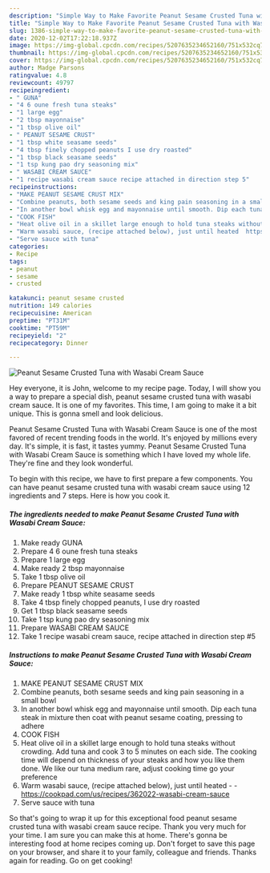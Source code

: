 ```yaml
---
description: "Simple Way to Make Favorite Peanut Sesame Crusted Tuna with Wasabi Cream Sauce"
title: "Simple Way to Make Favorite Peanut Sesame Crusted Tuna with Wasabi Cream Sauce"
slug: 1386-simple-way-to-make-favorite-peanut-sesame-crusted-tuna-with-wasabi-cream-sauce
date: 2020-12-02T17:22:18.937Z
image: https://img-global.cpcdn.com/recipes/5207635234652160/751x532cq70/peanut-sesame-crusted-tuna-with-wasabi-cream-sauce-recipe-main-photo.jpg
thumbnail: https://img-global.cpcdn.com/recipes/5207635234652160/751x532cq70/peanut-sesame-crusted-tuna-with-wasabi-cream-sauce-recipe-main-photo.jpg
cover: https://img-global.cpcdn.com/recipes/5207635234652160/751x532cq70/peanut-sesame-crusted-tuna-with-wasabi-cream-sauce-recipe-main-photo.jpg
author: Madge Parsons
ratingvalue: 4.8
reviewcount: 49797
recipeingredient:
- " GUNA"
- "4 6 oune fresh tuna steaks"
- "1 large egg"
- "2 tbsp mayonnaise"
- "1 tbsp olive oil"
- " PEANUT SESAME CRUST"
- "1 tbsp white seasame seeds"
- "4 tbsp finely chopped peanuts I use dry roasted"
- "1 tbsp black seasame seeds"
- "1 tsp kung pao dry seasoning mix"
- " WASABI CREAM SAUCE"
- "1 recipe wasabi cream sauce recipe attached in direction step 5"
recipeinstructions:
- "MAKE PEANUT SESAME CRUST MIX"
- "Combine peanuts, both sesame seeds and king pain seasoning in a small bowl"
- "In another bowl whisk egg and mayonnaise until smooth. Dip each tuna steak in mixture then coat with peanut sesame coating, pressing to adhere"
- "COOK FISH"
- "Heat olive oil in a skillet large enough to hold tuna steaks without crowding. Add tuna and cook 3 to 5 minutes on each side. The cooking time will depend on thickness of your steaks and how you like them done. We like our tuna medium rare, adjust cooking time go your preference"
- "Warm wasabi sauce, (recipe attached below), just until heated  https://cookpad.com/us/recipes/362022-wasabi-cream-sauce"
- "Serve sauce with tuna"
categories:
- Recipe
tags:
- peanut
- sesame
- crusted

katakunci: peanut sesame crusted 
nutrition: 149 calories
recipecuisine: American
preptime: "PT31M"
cooktime: "PT59M"
recipeyield: "2"
recipecategory: Dinner

---
```



![Peanut Sesame Crusted Tuna with Wasabi Cream Sauce](https://img-global.cpcdn.com/recipes/5207635234652160/751x532cq70/peanut-sesame-crusted-tuna-with-wasabi-cream-sauce-recipe-main-photo.jpg)

Hey everyone, it is John, welcome to my recipe page. Today, I will show you a way to prepare a special dish, peanut sesame crusted tuna with wasabi cream sauce. It is one of my favorites. This time, I am going to make it a bit unique. This is gonna smell and look delicious.

Peanut Sesame Crusted Tuna with Wasabi Cream Sauce is one of the most favored of recent trending foods in the world. It's enjoyed by millions every day. It's simple, it is fast, it tastes yummy. Peanut Sesame Crusted Tuna with Wasabi Cream Sauce is something which I have loved my whole life. They're fine and they look wonderful.




To begin with this recipe, we have to first prepare a few components. You can have peanut sesame crusted tuna with wasabi cream sauce using 12 ingredients and 7 steps. Here is how you cook it.

<!--inarticleads1-->

##### The ingredients needed to make Peanut Sesame Crusted Tuna with Wasabi Cream Sauce:

1. Make ready  GUNA
1. Prepare 4 6 oune fresh tuna steaks
1. Prepare 1 large egg
1. Make ready 2 tbsp mayonnaise
1. Take 1 tbsp olive oil
1. Prepare  PEANUT SESAME CRUST
1. Make ready 1 tbsp white seasame seeds
1. Take 4 tbsp finely chopped peanuts, I use dry roasted
1. Get 1 tbsp black seasame seeds
1. Take 1 tsp kung pao dry seasoning mix
1. Prepare  WASABI CREAM SAUCE
1. Take 1 recipe wasabi cream sauce, recipe attached in direction step #5




<!--inarticleads2-->

##### Instructions to make Peanut Sesame Crusted Tuna with Wasabi Cream Sauce:

1. MAKE PEANUT SESAME CRUST MIX
1. Combine peanuts, both sesame seeds and king pain seasoning in a small bowl
1. In another bowl whisk egg and mayonnaise until smooth. Dip each tuna steak in mixture then coat with peanut sesame coating, pressing to adhere
1. COOK FISH
1. Heat olive oil in a skillet large enough to hold tuna steaks without crowding. Add tuna and cook 3 to 5 minutes on each side. The cooking time will depend on thickness of your steaks and how you like them done. We like our tuna medium rare, adjust cooking time go your preference
1. Warm wasabi sauce, (recipe attached below), just until heated -  - https://cookpad.com/us/recipes/362022-wasabi-cream-sauce
1. Serve sauce with tuna




So that's going to wrap it up for this exceptional food peanut sesame crusted tuna with wasabi cream sauce recipe. Thank you very much for your time. I am sure you can make this at home. There's gonna be interesting food at home recipes coming up. Don't forget to save this page on your browser, and share it to your family, colleague and friends. Thanks again for reading. Go on get cooking!
